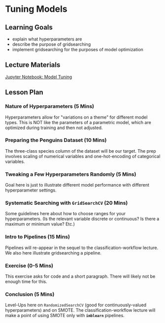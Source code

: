 # Tuning Models

## Learning Goals

- explain what hyperparameters are
- describe the purpose of gridsearching
- implement gridsearching for the purposes of model optimization

## Lecture Materials

[Jupyter Notebook: Model Tuning](model_tuning.ipynb)

## Lesson Plan

### Nature of Hyperparameters (5 Mins)

Hyperparameters allow for "variations on a theme" for different model types. This is NOT like the parameters of a parametric model, which are optimized during training and then not adjusted.

### Preparing the Penguins Dataset (10 Mins)

The three-class species column of the dataset will be our target. The prep involves scaling of numerical variables and one-hot-encoding of categorical variables.

### Tweaking a Few Hyperparameters Randomly (5 Mins)

Goal here is just to illustrate different model performance with different hyperparameter settings.

### Systematic Searching with `GridSearchCV` (20 Mins)

Some guidelines here about how to choose ranges for your hyperparameters. (Is the relevant variable discrete or continuous? Is there a maximum or minimum value? Etc.)

### Intro to Pipelines (15 Mins)

Pipelines will re-appear in the sequel to the classification-workflow lecture. We also here illustrate gridsearching a pipeline.

### Exercise (0-5 Mins)

This exercise asks for code and a short paragraph. There will likely not be enough time for this.

### Conclusion (5 Mins)

Level-Ups here on `RandomizedSearchCV` (good for continuously-valued hyperparameters) and on SMOTE. The classification-workflow lecture will make a point of using SMOTE only with **`imblearn`** pipelines.
